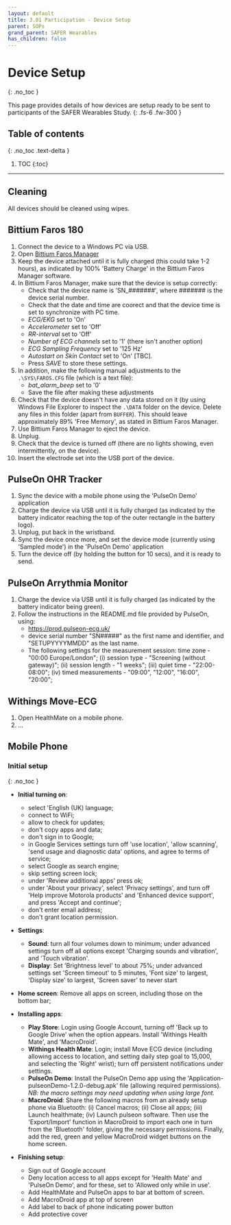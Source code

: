 ```yaml
---
layout: default
title: 3.01 Participation - Device Setup
parent: SOPs
grand_parent: SAFER Wearables
has_children: false
---
```


# Device Setup
{: .no_toc }

This page provides details of how devices are setup ready to be sent to participants of the SAFER Wearables Study.
{: .fs-6 .fw-300 }

## Table of contents
{: .no_toc .text-delta }

1. TOC
{:toc}

---

## Cleaning

All devices should be cleaned using wipes.

## Bittium Faros 180

1. Connect the device to a Windows PC via USB.
2. Open [Bittium Faros Manager](https://www.bittium.com/medical/support)
3. Keep the device attached until it is fully charged (this could take 1-2 hours), as indicated by 100&#37; 'Battery Charge' in the Bittium Faros Manager software.
4. In Bittium Faros Manager, make sure that the device is setup correctly:
   - Check that the device name is 'SN_#######', where ####### is the device serial number.
   - Check that the date and time are coorect and that the device time is set to synchronize with PC time.
   - _ECG/EKG_ set to 'On'
   - _Accelerometer_ set to 'Off'
   - _RR-interval_ set to 'Off'
   - _Number of ECG channels_ set to '1' (there isn't another option)
   - _ECG Sampling Frequency_ set to '125 Hz'
   - _Autostart on Skin Contact_ set to 'On' [TBC].
   - Press _SAVE_ to store these settings.
5. In addition, make the following manual adjustments to the `.\SYS\FAROS.CFG` file (which is a text file):
   - _bat_alarm_beep_ set to '0'
   - Save the file after making these adjustments
6. Check that the device doesn't have any data stored on it (by using Windows File Explorer to inspect the `.\DATA` folder on the device. Delete any files in this folder (apart from `BUFFER`). This should leave approximately 89&#37; 'Free Memory', as stated in Bittium Faros Manager.
7. Use Bittium Faros Manager to eject the device.
8. Unplug.
9. Check that the device is turned off (there are no lights showing, even intermittently, on the device).
10. Insert the electrode set into the USB port of the device.


## PulseOn OHR Tracker

1. Sync the device with a mobile phone using the 'PulseOn Demo' application
2. Charge the device via USB until it is fully charged (as indicated by the battery indicator reaching the top of the outer rectangle in the battery logo).
3. Unplug, put back in the wristband.
4. Sync the device once more, and set the device mode (currently using 'Sampled mode') in the 'PulseOn Demo' application
5. Turn the device off (by holding the button for 10 secs), and it is ready to send.

## PulseOn Arrythmia Monitor

1. Charge the device via USB until it is fully charged (as indicated by the battery indicator being green).
2. Follow the instructions in the README.md file provided by PulseOn, using:
   - https://prod.pulseon-ecg.uk/
   - device serial number "SN#####" as the first name and identifier, and "SETUPYYYYMMDD" as the last name.
   - The following settings for the measurement session: time zone - "00:00 Europe/London"; (i) session type - "Screening (without gateway)"; (ii) session length - "1 weeks"; (iii) quiet time - "22:00-08:00"; (iv) timed measurements - "09:00", "12:00", "16:00", "20:00"; 

## Withings Move-ECG

1. Open HealthMate on a mobile phone.
2. ...

## Mobile Phone

### Initial setup
{: .no_toc }
- **Initial turning on**:
   - select 'English (UK) language;
   - connect to WiFi;
   - allow to check for updates;  
   - don't copy apps and data;  
   - don't sign in to Google;  
   - in Google Services settings turn off 'use location', 'allow scanning', 'send usage and diagnostic data' options, and agree to terms of service;  
   - select Google as search engine;  
   - skip setting screen lock;  
   - under 'Review additional apps' press ok;  
   - under 'About your privacy', select 'Privacy settings', and turn off 'Help improve Motorola products' and 'Enhanced device support', and press 'Accept and continue';  
   - don't enter email address;  
   - don't grant location permission.

- **Settings**:
   - **Sound**: turn all four volumes down to minimum; under advanced settings turn off all options except 'Charging sounds and vibration', and 'Touch vibration'.
   - **Display**: Set 'Brightness level' to about 75%; under advanced settings set 'Screen timeout' to 5 minutes, 'Font size' to largest, 'Display size' to largest, 'Screen saver' to never start

- **Home screen**: Remove all apps on screen, including those on the bottom bar;

- **Installing apps**:
   - **Play Store**: Login using Google Account, turning off 'Back up to Google Drive' when the option appears. Install 'Withings Health Mate', and 'MacroDroid'.
   - **Withings Health Mate**: Login; install Move ECG device (including allowing access to location, and setting daily step goal to 15,000, and selecting the 'Right' wrist); turn off persistent notifications under settings.
   - **PulseOn Demo**: Install the PulseOn Demo app using the 'Application-pulseonDemo-1.2.0-debug.apk' file (allowing required permissions). _NB: the macro settings may need updating when using large font._
   - **MacroDroid**: Share the following macros from an already setup phone via Bluetooth: (i) Cancel macros; (ii) Close all apps; (iii) Launch healthmate; (iv) Launch pulseon software. Then use the 'Export/Import' function in MacroDroid to import each one in turn from the 'Bluetooth' folder, giving the necessary permissions. Finally, add the red, green and yellow MacroDroid widget buttons on the home screen.

- **Finishing setup**:
   - Sign out of Google account
   - Deny location access to all apps except for 'Health Mate' and 'PulseOn Demo', and for these, set to 'Allowed only while in use'.
   - Add HealthMate and PulseOn apps to bar at bottom of screen.
   - Add MacroDroid app at top of screen
   - Add label to back of phone indicating power button
   - Add protective cover
